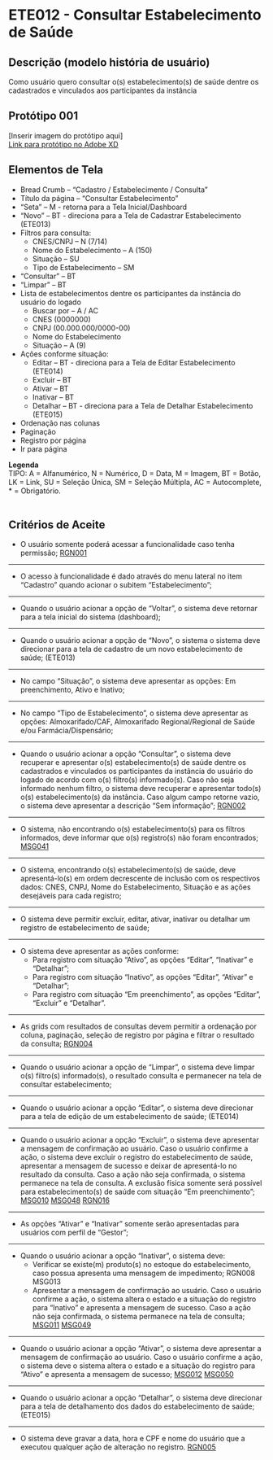 # ETE012 - Consultar Estabelecimento de Saúde

## Descrição (modelo história de usuário)
Como usuário quero consultar o(s) estabelecimento(s) de saúde dentre os cadastrados e vinculados aos participantes da instância

## Protótipo 001

[Inserir imagem do protótipo aqui]  
[Link para protótipo no Adobe XD](https://xd.adobe.com/view/153e76da-8687-401d-a008-4ba101ed6f9b-406d/)

## Elementos de Tela 
* Bread Crumb – “Cadastro / Estabelecimento / Consulta” 
* Título da página – “Consultar Estabelecimento” 
* “Seta” – M - retorna para a Tela Inicial/Dashboard 
* “Novo” – BT - direciona para a Tela de Cadastrar Estabelecimento (ETE013) 
* Filtros para consulta: 
    * CNES/CNPJ – N (7/14) 
    * Nome do Estabelecimento – A (150) 
    * Situação – SU 
    * Tipo de Estabelecimento – SM 
* “Consultar” – BT 
* “Limpar” – BT 
* Lista de estabelecimentos dentre os participantes da instância do usuário do logado
    * Buscar por – A / AC 
    * CNES (0000000) 
    * CNPJ (00.000.000/0000-00) 
    * Nome do Estabelecimento 
    * Situação – A (9)
* Ações conforme situação: 
    * Editar – BT - direciona para a Tela de Editar Estabelecimento (ETE014)
    * Excluir – BT 
    * Ativar – BT  
    * Inativar – BT  
    * Detalhar – BT - direciona para a Tela de Detalhar Estabelecimento (ETE015) 
* Ordenação nas colunas 
* Paginação 
* Registro por página 
* Ir para página 

**Legenda**  
TIPO: A = Alfanumérico, N = Numérico, D = Data, M = Imagem, BT = Botão, LK = Link, SU = Seleção Única, SM = Seleção Múltipla, AC = Autocomplete, * = Obrigatório.  
 
## Critérios de Aceite 

* O usuário somente poderá acessar a funcionalidade caso tenha permissão; [RGN001](DocumentoDeRegrasv2.md#rgn001) 

---
* O acesso à funcionalidade é dado através do menu lateral no item “Cadastro” quando acionar o subitem “Estabelecimento”;  

---
* Quando o usuário acionar a opção de “Voltar”, o sistema deve retornar para a tela inicial do sistema (dashboard);

---
* Quando o usuário acionar a opção de “Novo”, o sistema o sistema deve direcionar para a tela de cadastro de um novo estabelecimento de saúde; (ETE013) 

---
* No campo “Situação”, o sistema deve apresentar as opções: Em preenchimento, Ativo e Inativo; 

---
* No campo “Tipo de Estabelecimento”, o sistema deve apresentar as opções: Almoxarifado/CAF, Almoxarifado Regional/Regional de Saúde e/ou Farmácia/Dispensário; 

---
* Quando o usuário acionar a opção “Consultar”, o sistema deve recuperar e apresentar o(s) estabelecimento(s) de saúde dentre os cadastrados e vinculados os participantes da instância do usuário do logado de acordo com o(s) filtro(s) informado(s). Caso não seja informado nenhum filtro, o sistema deve recuperar e apresentar todo(s) o(s) estabelecimento(s) da instância. Caso algum campo retorne vazio, o sistema deve apresentar a descrição “Sem informação”; [RGN002](DocumentoDeRegrasv2.md#rgn002) 

---
* O sistema, não encontrando o(s) estabelecimento(s) para os filtros informados, deve informar que o(s) registro(s) não foram encontrados; [MSG041](DocumentoDeMensagensv2.md#msg041) 

---
* O sistema, encontrando o(s) estabelecimento(s) de saúde, deve apresentá-lo(s) em ordem decrescente de inclusão com os respectivos dados: CNES, CNPJ, Nome do Estabelecimento, Situação e as ações desejáveis para cada registro; 

---
* O sistema deve permitir excluir, editar, ativar, inativar ou detalhar um registro de estabelecimento de saúde; 

---
* O sistema deve apresentar as ações conforme: 
    * Para registro com situação “Ativo”, as opções “Editar”, “Inativar” e “Detalhar”; 
    * Para registro com situação “Inativo”, as opções “Editar”, “Ativar” e “Detalhar”; 
    * Para registro com situação “Em preenchimento”, as opções “Editar”, “Excluir” e “Detalhar”. 

---
* As grids com resultados de consultas devem permitir a ordenação por coluna, paginação, seleção de registro por página e filtrar o resultado da consulta; [RGN004](DocumentoDeRegrasv2.md#rgn004)

---
* Quando o usuário acionar a opção de “Limpar”, o sistema deve limpar o(s) filtro(s) informado(s), o resultado consulta e permanecer na tela de consultar estabelecimento; 

---
* Quando o usuário acionar a opção “Editar”, o sistema deve direcionar para a tela de edição de um estabelecimento de saúde; (ETE014) 

---
* Quando o usuário acionar a opção “Excluir”, o sistema deve apresentar a mensagem de confirmação ao usuário. Caso o usuário confirme a ação, o sistema deve excluir o registro do estabelecimento de saúde, apresentar a mensagem de sucesso e deixar de apresentá-lo no resultado da consulta. Caso a ação não seja confirmada, o sistema permanece na tela de consulta. A exclusão física somente será possível para estabelecimento(s) de saúde com situação “Em preenchimento”; [MSG010](DocumentoDeMensagensv2.md#msg010) [MSG048](DocumentoDeMensagensv2.md#msg048) [RGN016](DocumentoDeRegrasv2.md#rgn016) 

---
* As opções “Ativar” e “Inativar” somente serão apresentadas para usuários com perfil de “Gestor”; 

---
* Quando o usuário acionar a opção “Inativar”, o sistema deve: 
    * Verificar se existe(m) produto(s) no estoque do estabelecimento, caso possua apresenta uma mensagem de impedimento; RGN008 MSG013 
    * Apresentar a mensagem de confirmação ao usuário. Caso o usuário confirme a ação, o sistema altera o estado e a situação do registro para “Inativo” e apresenta a mensagem de sucesso. Caso a ação não seja confirmada, o sistema permanece na tela de consulta; [MSG011](DocumentoDeMensagensv2.md#msg011) [MSG049](DocumentoDeMensagensv2.md#msg049)

---
* Quando o usuário acionar a opção “Ativar”, o sistema deve apresentar a mensagem de confirmação ao usuário. Caso o usuário confirme a ação, o sistema deve o sistema altera o estado e a situação do registro para “Ativo” e apresenta a mensagem de sucesso; [MSG012](DocumentoDeMensagensv2.md#msg012) [MSG050](DocumentoDeMensagensv2.md#msg050) 

---
* Quando o usuário acionar a opção “Detalhar”, o sistema deve direcionar para a tela de detalhamento dos dados do estabelecimento de saúde; (ETE015) 

---
* O sistema deve gravar a data, hora e CPF e nome do usuário que a executou qualquer ação de alteração no registro. [RGN005](DocumentoDeRegrasv2.md#rgn005) 

